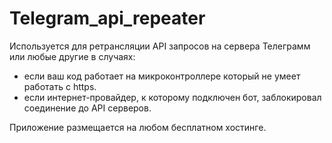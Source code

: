 # Telegram_api_repeater

Используется для ретрансляции API запросов на сервера Телеграмм или любые другие в случаях:
- если ваш код работает на микроконтроллере который не умеет работать с https.
- если интернет-провайдер, к которому подключен бот, заблокировал соединение до API серверов.

Приложение размещается на любом бесплатном хостинге.
